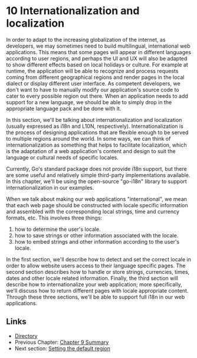 # 10 Internationalization and localization

In order to adapt to the increasing globalization of the internet, as developers, we may sometimes need to build multilingual, international web applications. This means that some pages will appear in different languages according to user regions, and perhaps the UI and UX will also be adapted to show different effects based on local holidays or culture. For example at runtime, the application will be able to recognize and process requests coming from different geographical regions and render pages in the local dialect or display different user interface. As competent developers, we don't want to have to manually modify our application's source code to cater to every possible region out there. When an application needs to add support for a new language, we should be able to simply drop in the appropriate language pack and be done with it.

In this section, we'll be talking about internationalization and localization \(usually expressed as i18n and L10N, respectively\). Internationalization is the process of designing applications that are flexible enough to be served to multiple regions around the world. In some ways, we can think of internationalization as something that helps to facilitate localization, which is the adaptation of a web application's content and design to suit the language or cultural needs of specific locales.

Currently, Go's standard package does not provide i18n support, but there are some useful and relatively simple third-party implementations available. In this chapter, we'll be using the open-source "go-i18n" library to support internationalization in our examples.

When we talk about making our web applications "international", we mean that each web page should be constructed with locale specific information and assembled with the corresponding local strings, time and currency formats, etc. This involves three things:

1. how to determine the user's locale.
2. how to save strings or other information associated with the locale.
3. how to embed strings and other information according to the user's locale.

In the first section, we'll describe how to detect and set the correct locale in order to allow website users access to their language specific pages. The second section describes how to handle or store strings, currencies, times, dates and other locale related information. Finally, the third section will describe how to internationalize your web application; more specifically, we'll discuss how to return different pages with locale appropriate content. Through these three sections, we'll be able to support full i18n in our web applications.

## Links

* [Directory](preface.md)
* Previous Chapter: [Chapter 9 Summary](09.7.md)
* Next section: [Setting the default region](10.1.md)

